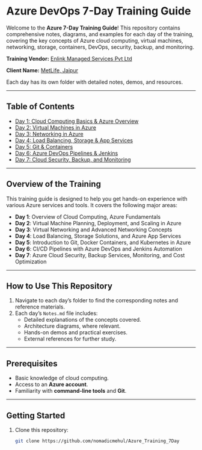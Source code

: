 # Azure DevOps 7-Day Training Guide

Welcome to the **Azure 7-Day Training Guide**! This repository contains comprehensive notes, diagrams, and examples for each day of the training, covering the key concepts of Azure cloud computing, virtual machines, networking, storage, containers, DevOps, security, backup, and monitoring.

**Training Vendor:** [Enlink Managed Services Pvt Ltd](https://enlinkit.com/)

**Client Name:** [MetLife, Jaipur](https://www.metlife.com/)

Each day has its own folder with detailed notes, demos, and resources.

---

## Table of Contents

- [Day 1: Cloud Computing Basics & Azure Overview](./Day1_CloudComputing_AzureOverview/Notes.md)
- [Day 2: Virtual Machines in Azure](./Day2_VirtualMachines/Notes.md)
- [Day 3: Networking in Azure](./Day3_Networking/Notes.md)
- [Day 4: Load Balancing, Storage & App Services](./Day4_LoadBalancing_Storage/Notes.md)
- [Day 5: Git & Containers](./Day5_Git_Containers/Notes.md)
- [Day 6: Azure DevOps Pipelines & Jenkins](./Day6_DevOps_Jenkins/Notes.md)
- [Day 7: Cloud Security, Backup, and Monitoring](./Day7_CloudSecurity_Backup_Monitoring/Notes.md)

---

## Overview of the Training

This training guide is designed to help you get hands-on experience with various Azure services and tools. It covers the following major areas:

- **Day 1**: Overview of Cloud Computing, Azure Fundamentals
- **Day 2**: Virtual Machine Planning, Deployment, and Scaling in Azure
- **Day 3**: Virtual Networking and Advanced Networking Concepts
- **Day 4**: Load Balancing, Storage Solutions, and Azure App Services
- **Day 5**: Introduction to Git, Docker Containers, and Kubernetes in Azure
- **Day 6**: CI/CD Pipelines with Azure DevOps and Jenkins Automation
- **Day 7**: Azure Cloud Security, Backup Services, Monitoring, and Cost Optimization

---

## How to Use This Repository

1. Navigate to each day’s folder to find the corresponding notes and reference materials.
2. Each day’s `Notes.md` file includes:
   - Detailed explanations of the concepts covered.
   - Architecture diagrams, where relevant.
   - Hands-on demos and practical exercises.
   - External references for further study.

---

## Prerequisites

- Basic knowledge of cloud computing.
- Access to an **Azure account**.
- Familiarity with **command-line tools** and **Git**.

---

## Getting Started

1. Clone this repository:
   ```bash
   git clone https://github.com/nomadicmehul/Azure_Training_7Day

